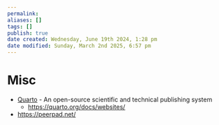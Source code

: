 ```yaml
---
permalink:
aliases: []
tags: []
publish: true
date created: Wednesday, June 19th 2024, 1:28 pm
date modified: Sunday, March 2nd 2025, 6:57 pm
---
```


# Misc

- [Quarto](https://quarto.org/) - An open-source scientific and technical publishing system
	- https://quarto.org/docs/websites/
- https://peerpad.net/